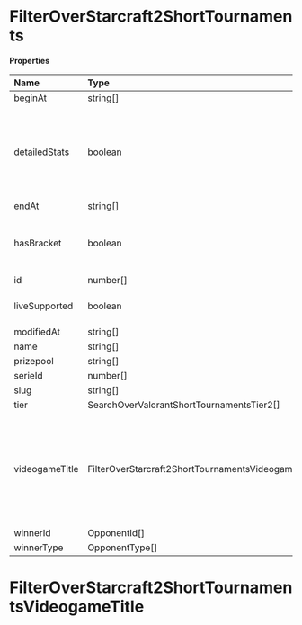 # FilterOverStarcraft2ShortTournaments

**Properties**

| Name           | Type                                                 | Required | Description                                                                                              |
| :------------- | :--------------------------------------------------- | :------- | :------------------------------------------------------------------------------------------------------- |
| beginAt        | string[]                                             | ❌       |                                                                                                          |
| detailedStats  | boolean                                              | ❌       | Whether the tournament is expected to have detailed statistics available                                 |
| endAt          | string[]                                             | ❌       |                                                                                                          |
| hasBracket     | boolean                                              | ❌       | Whether the tournament has a bracket                                                                     |
| id             | number[]                                             | ❌       |                                                                                                          |
| liveSupported  | boolean                                              | ❌       | Whether live is supported                                                                                |
| modifiedAt     | string[]                                             | ❌       |                                                                                                          |
| name           | string[]                                             | ❌       |                                                                                                          |
| prizepool      | string[]                                             | ❌       |                                                                                                          |
| serieId        | number[]                                             | ❌       |                                                                                                          |
| slug           | string[]                                             | ❌       |                                                                                                          |
| tier           | SearchOverValorantShortTournamentsTier2[]            | ❌       |                                                                                                          |
| videogameTitle | FilterOverStarcraft2ShortTournamentsVideogameTitle[] | ❌       | A videogame title id or slug. <br/>Only for `/csgo/*`, `/codmw/*`, `/fifa/*` and `/ow/*` endpoints <br/> |
| winnerId       | OpponentId[]                                         | ❌       |                                                                                                          |
| winnerType     | OpponentType[]                                       | ❌       |                                                                                                          |

# FilterOverStarcraft2ShortTournamentsVideogameTitle

<!-- This file was generated by liblab | https://liblab.com/ -->
